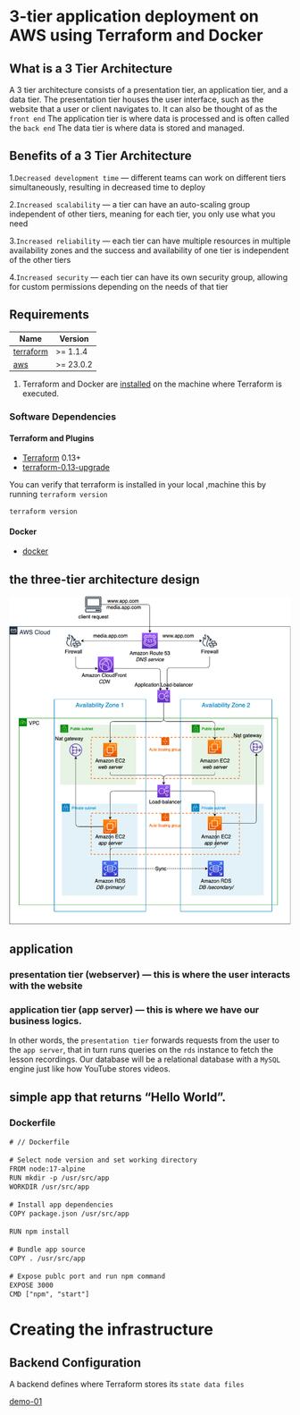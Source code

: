 # 3-tier application deployment on AWS using Terraform and Docker
## What is a 3 Tier Architecture

A 3 tier architecture consists of a presentation tier, an application tier, and a data tier. The presentation tier houses the user interface, such as the website that a user or client navigates to. It can also be thought of as the `front end` The application tier is where data is processed and is often called the `back end` The data tier is where data is stored and managed.
## Benefits of a 3 Tier Architecture
1.`Decreased development time` — different teams can work on different tiers simultaneously, resulting in decreased time to deploy

2.`Increased scalability` — a tier can have an auto-scaling group independent of other tiers, meaning for each tier, you only use what you need

3.`Increased reliability` — each tier can have multiple resources in multiple availability zones and the success and availability of one tier is 
independent of the other tiers

4.`Increased security` — each tier can have its own security group, allowing for custom permissions depending on the needs of that tier
## Requirements
| Name | Version |
|------|---------|
| <a name="requirement_terraform"></a> [terraform](#requirement\_terraform) | >= 1.1.4 |
| <a name="requirement_docker"></a> [aws](#requirement\_docker) | >= 23.0.2 |

1. Terraform and Docker are [installed](#software-dependencies) on the machine where Terraform is executed.
### Software Dependencies
#### Terraform and Plugins
- [Terraform](https://www.terraform.io/downloads.html) 0.13+
- [terraform-0.13-upgrade](https://www.terraform.io/upgrade-guides/0-13.html)



You can verify that terraform is  installed in your local ,machine
this by running `terraform version`


```shell script
terraform version
```


#### Docker
- [docker](https://docs.docker.com/engine/install/)
## the three-tier architecture design

![architecture_design](https://github.com/MahmoudSamir0/3-tier-application-deployment/blob/master/demo-02/0%20EO6KqgSu4vA1I2rb.png)

## application
### presentation tier (webserver) — this is where the user interacts with the website
### application tier (app server) — this is where we have our business logics.

In other words, the `presentation tier` forwards requests from the user to the `app server`, that in turn runs queries on the `rds` instance to fetch the lesson recordings. Our database will be a relational database with a `MySQL` engine just like how YouTube stores videos.

##  simple app that returns “Hello World”.
### Dockerfile
```
# // Dockerfile

# Select node version and set working directory
FROM node:17-alpine
RUN mkdir -p /usr/src/app
WORKDIR /usr/src/app

# Install app dependencies
COPY package.json /usr/src/app

RUN npm install

# Bundle app source
COPY . /usr/src/app

# Expose publc port and run npm command
EXPOSE 3000
CMD ["npm", "start"]

```
# Creating the infrastructure 
## Backend Configuration

A backend defines where Terraform stores its `state data files`

[demo-01](https://github.com/MahmoudSamir0/3-tier-application-deployment/tree/master/demo-01)


